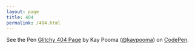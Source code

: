 ```yaml
---
layout: page
title: 404
permalink: /404.html
---
```

<p data-height="268" data-theme-id="0" data-slug-hash="ehfjC" data-default-tab="result" data-user="kaypooma" class="codepen">See the Pen <a href="http://codepen.io/kaypooma/pen/ehfjC/">Glitchy 404 Page</a> by Kay Pooma (<a href="http://codepen.io/kaypooma">@kaypooma</a>) on <a href="http://codepen.io">CodePen</a>.</p>
<script async src="//assets.codepen.io/assets/embed/ei.js"></script>